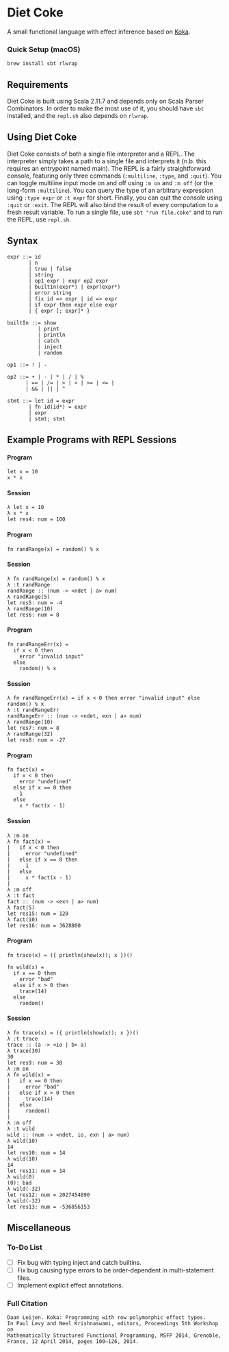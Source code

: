 # Diet Coke #
A small functional language with effect inference based on [Koka][koka].

### Quick Setup (macOS) ###

`brew install sbt rlwrap`

## Requirements ##

Diet Coke is built using Scala 2.11.7 and depends only on Scala Parser Combinators. In
order to make the most use of it, you should have `sbt` installed, and the `repl.sh` also depends on `rlwrap`.

## Using Diet Coke ##

Diet Coke consists of both a single file interpreter and a REPL. The interpreter simply takes a path to a single file and interprets it (n.b. this requires an entrypoint named main). The REPL is a fairly straightforward console, featuring only three commands (`:multiline`, `:type`, and `:quit`). You can toggle multiline input mode on and off using `:m on` and `:m off` (or the long-form `:multiline`). You can query the type of an arbitrary expression using `:type expr` or `:t expr` for short. Finally, you can quit the console using `:quit` or `:exit`. The REPL will also bind the result of every computation to a fresh result variable. To run a single file, use `sbt "run file.coke"` and to run the REPL, use `repl.sh`.

## Syntax ##

```
expr ::= id
       | n
       | true | false
       | string
       | op1 expr | expr op2 expr
       | builtIn(expr*) | expr(expr*)
       | error string
       | fix id => expr | id => expr
       | if expr then expr else expr
       | { expr [; expr]* }

builtIn ::= show
          | print
          | println
          | catch
          | inject
          | random

op1 ::= ! | -

op2 ::= + | - | * | / | %
      | == | /= | > | < | >= | <= |
      | && | || | ^

stmt ::= let id = expr
       | fn id(id*) = expr
       | expr
       | stmt; stmt
```

## Example Programs with REPL Sessions ##

#### Program ####

```
let x = 10
x * x
```

#### Session ####

```
λ let x = 10
λ x * x
let res4: num = 100
```

#### Program ####

```
fn randRange(x) = random() % x
```

#### Session ####

```
λ fn randRange(x) = random() % x
λ :t randRange
randRange :: (num -> <ndet | a> num)
λ randRange(5)
let res5: num = -4
λ randRange(10)
let res6: num = 8
```

#### Program ####

```
fn randRangeErr(x) =
  if x < 0 then 
    error "invalid input"
  else
    random() % x
```

#### Session ####

```
λ fn randRangeErr(x) = if x < 0 then error "invalid input" else random() % x
λ :t randRangeErr
randRangeErr :: (num -> <ndet, exn | a> num)
λ randRange(10)
let res7: num = 8
λ randRange(32)
let res8: num = -27
```

#### Program ####

```
fn fact(x) =
  if x < 0 then
    error "undefined"
  else if x == 0 then
    1
  else
    x * fact(x - 1)
```

#### Session ####

```
λ :m on
λ fn fact(x) =
|   if x < 0 then
|     error "undefined"
|   else if x == 0 then
|     1
|   else
|     x * fact(x - 1)
| 
λ :m off
λ :t fact
fact :: (num -> <exn | a> num)
λ fact(5)
let res15: num = 120
λ fact(10)
let res16: num = 3628800
```

#### Program ####

```
fn trace(x) = ({ println(show(x)); x })()

fn wild(x) =
  if x == 0 then
    error "bad"
  else if x > 0 then
    trace(14)
  else
    random()
```

#### Session ####

```
λ fn trace(x) = ({ println(show(x)); x })()
λ :t trace
trace :: (a -> <io | b> a)
λ trace(30)
30
let res9: num = 30
λ :m on
λ fn wild(x) =
|   if x == 0 then
|     error "bad"
|   else if x > 0 then
|     trace(14)
|   else
|     random()
| 
λ :m off
λ :t wild
wild :: (num -> <ndet, io, exn | a> num)
λ wild(10)
14
let res10: num = 14
λ wild(10)
14
let res11: num = 14
λ wild(0)
(0): bad
λ wild(-32)
let res12: num = 2027454890
λ wild(-32)
let res13: num = -536856153
```

## Miscellaneous ##

### To-Do List ###

- [ ] Fix bug with typing inject and catch builtins.
- [ ] Fix bug causing type errors to be order-dependent in multi-statement files.
- [ ] Implement explicit effect annotations.

### Full Citation ###
```
Daan Leijen. Koka: Programming with row polymorphic effect types. 
In Paul Levy and Neel Krishnaswami, editors, Proceedings 5th Workshop on 
Mathematically Structured Functional Programming, MSFP 2014, Grenoble, 
France, 12 April 2014, pages 100–126, 2014.
```

[koka]: https://www.microsoft.com/en-us/research/wp-content/uploads/2016/02/paper-20.pdf "Koka: Programming with Row-polymorphic Effect Types"
